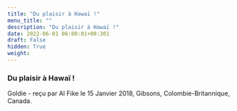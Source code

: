 ```yaml
---
title: "Du plaisir à Hawaï !"
menu_title: ""
description: "Du plaisir à Hawaï !"
date: 2022-06-01 06:00:01+00:301
draft: False
hidden: True
weight:
---
```

### Du plaisir à Hawaï !

Goldie - reçu par Al Fike le 15 Janvier 2018, Gibsons, Colombie-Britannique, Canada.



